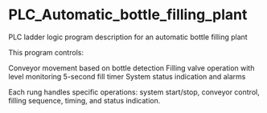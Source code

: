 # PLC_Automatic_bottle_filling_plant
PLC ladder logic program description for an automatic bottle filling plant

This program controls:

Conveyor movement based on bottle detection
Filling valve operation with level monitoring
5-second fill timer
System status indication and alarms

Each rung handles specific operations: system start/stop, conveyor control, filling sequence, timing, and status indication.
